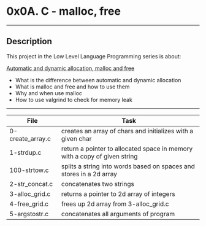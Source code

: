 # 0x0A. C - malloc, free
---
## Description

This project in the Low Level Language Programming series is about:

[Automatic and dynamic allocation, malloc and free](https://intranet.hbtn.io/concepts/62)
* What is the difference between automatic and dynamic allocation
* What is malloc and free and how to use them
* Why and when use malloc
* How to use valgrind to check for memory leak

---
File|Task
---|---
0-create_array.c | creates an array of chars and initializes with a given char
1-strdup.c | return a pointer to allocated space in memory with a copy of given string
100-strtow.c | splits a string into words based on spaces and stores in a 2d array
2-str_concat.c | concatenates two strings
3-alloc_grid.c | returns a pointer to 2d array of integers
4-free_grid.c | frees up 2d array from 3-alloc_grid.c
5-argstostr.c | concatenates all arguments of program

